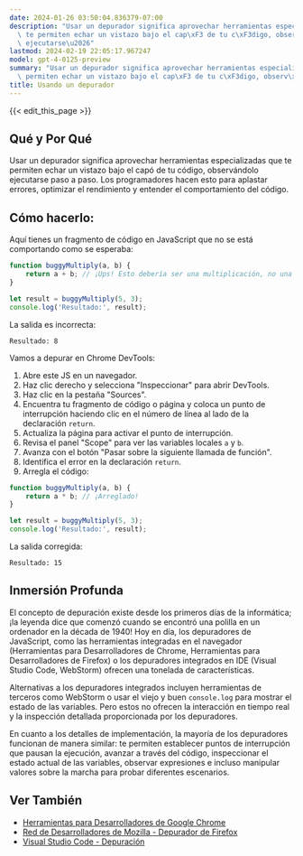 ```yaml
---
date: 2024-01-26 03:50:04.836379-07:00
description: "Usar un depurador significa aprovechar herramientas especializadas que\
  \ te permiten echar un vistazo bajo el cap\xF3 de tu c\xF3digo, observ\xE1ndolo\
  \ ejecutarse\u2026"
lastmod: 2024-02-19 22:05:17.967247
model: gpt-4-0125-preview
summary: "Usar un depurador significa aprovechar herramientas especializadas que te\
  \ permiten echar un vistazo bajo el cap\xF3 de tu c\xF3digo, observ\xE1ndolo ejecutarse\u2026"
title: Usando un depurador
---
```


{{< edit_this_page >}}

## Qué y Por Qué
Usar un depurador significa aprovechar herramientas especializadas que te permiten echar un vistazo bajo el capó de tu código, observándolo ejecutarse paso a paso. Los programadores hacen esto para aplastar errores, optimizar el rendimiento y entender el comportamiento del código.

## Cómo hacerlo:
Aquí tienes un fragmento de código en JavaScript que no se está comportando como se esperaba:

```javascript
function buggyMultiply(a, b) {
    return a + b; // ¡Ups! Esto debería ser una multiplicación, no una adición.
}

let result = buggyMultiply(5, 3);
console.log('Resultado:', result);
```

La salida es incorrecta:
```
Resultado: 8
```

Vamos a depurar en Chrome DevTools:

1. Abre este JS en un navegador.
2. Haz clic derecho y selecciona "Inspeccionar" para abrir DevTools.
3. Haz clic en la pestaña "Sources".
4. Encuentra tu fragmento de código o página y coloca un punto de interrupción haciendo clic en el número de línea al lado de la declaración `return`.
5. Actualiza la página para activar el punto de interrupción.
6. Revisa el panel "Scope" para ver las variables locales `a` y `b`.
7. Avanza con el botón "Pasar sobre la siguiente llamada de función".
8. Identifica el error en la declaración `return`.
9. Arregla el código:
```javascript
function buggyMultiply(a, b) {
    return a * b; // ¡Arreglado!
}

let result = buggyMultiply(5, 3);
console.log('Resultado:', result);
```

La salida corregida:
```
Resultado: 15
```

## Inmersión Profunda
El concepto de depuración existe desde los primeros días de la informática; ¡la leyenda dice que comenzó cuando se encontró una polilla en un ordenador en la década de 1940! Hoy en día, los depuradores de JavaScript, como las herramientas integradas en el navegador (Herramientas para Desarrolladores de Chrome, Herramientas para Desarrolladores de Firefox) o los depuradores integrados en IDE (Visual Studio Code, WebStorm) ofrecen una tonelada de características.

Alternativas a los depuradores integrados incluyen herramientas de terceros como WebStorm o usar el viejo y buen `console.log` para mostrar el estado de las variables. Pero estos no ofrecen la interacción en tiempo real y la inspección detallada proporcionada por los depuradores.

En cuanto a los detalles de implementación, la mayoría de los depuradores funcionan de manera similar: te permiten establecer puntos de interrupción que pausan la ejecución, avanzar a través del código, inspeccionar el estado actual de las variables, observar expresiones e incluso manipular valores sobre la marcha para probar diferentes escenarios.

## Ver También
- [Herramientas para Desarrolladores de Google Chrome](https://developers.google.com/web/tools/chrome-devtools)
- [Red de Desarrolladores de Mozilla - Depurador de Firefox](https://developer.mozilla.org/es/docs/Tools/Debugger)
- [Visual Studio Code - Depuración](https://code.visualstudio.com/docs/editor/debugging)
